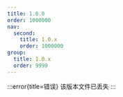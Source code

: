 ```yaml
---
title: 1.0.0
order: 1000000
nav:
  second:
    title: 1.0.x
    order: 1000000
group:
  title: 1.0.x
  order: 9999
---
```

:::error{title=错误}
该版本文件已丢失
:::